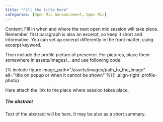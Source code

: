 ```yaml
---
title: "Fill the title here"
categories: [Open Mic Announcement, Open Mic]
---
```


<!-- Naming convention: post MUST be named beginning with YEAR-MM-DD-title.MARKDOWN. Create a COPY of this file in _posts and rename it according to the convention. The title in human readable form is put in the quotes to the title parameter in front matter  -->

Content: Fill in when and where the next open mic session will take place. Remember, first paragraph is also an excerpt, so keep it short and informative. You can set up excerpt differently in the front matter, using excerpt keyword.

Then include the profile picture of presenter. For pictures, place them somewhere in assets/images/... and use following code:

{% include figure image_path="/assets/images/path_to_the_image" alt="title on popup or when it cannot be shown" %}{: .align-right .profile-photo}

Here attach the link to the place where session takes place.

##### The abstract

Text of the abstract will be here. It may be also as a short summary.
